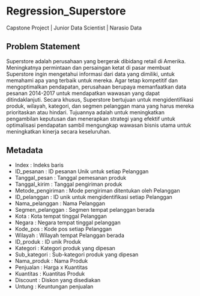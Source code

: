 # Regression_Superstore
Capstone Project | Junior Data Scientist | Narasio Data

## Problem Statement

Superstore adalah perusahaan yang bergerak dibidang retail di Amerika. Meningkatnya permintaan dan persaingan ketat di pasar membuat Superstore ingin mengetahui informasi dari data yang dimiliki, untuk memahami apa yang terbaik untuk mereka.
Agar tetap kompetitif dan mengoptimalkan pendapatan, perusahaan berupaya memanfaatkan data pesanan 2014-2017 untuk mendapatkan wawasan yang dapat ditindaklanjuti. Secara khusus, Superstore bertujuan untuk mengidentifikasi produk, wilayah, kategori, dan segmen pelanggan mana yang harus mereka prioritaskan atau hindari. Tujuannya adalah untuk meningkatkan pengambilan keputusan dan menerapkan strategi yang efektif untuk optimalisasi pendapatan sambil mengungkap wawasan bisnis utama untuk meningkatkan kinerja secara keseluruhan.

## Metadata

- Index : Indeks baris
- ID_pesanan : ID pesanan Unik untuk setiap Pelanggan
- Tanggal_pesan : Tanggal pemesanan produk
- Tanggal_kirim : Tanggal pengiriman produk
- Metode_pengiriman : Mode pengiriman ditentukan oleh Pelanggan
- ID_pelanggan : ID unik untuk mengidentifikasi setiap Pelanggan
- Nama_pelanggan : Nama Pelanggan
- Segmen_pelanggan : Segmen tempat pelanggan berada
- Kota : Kota tempat tinggal Pelanggan
- Negara : Negara tempat tinggal pelanggan
- Kode_pos : Kode pos setiap Pelanggan
- Wilayah : Wilayah tempat Pelanggan berada
- ID_produk : ID unik Produk
- Kategori : Kategori produk yang dipesan
- Sub_kategori : Sub-kategori produk yang dipesan
- Nama_produk : Nama Produk
- Penjualan : Harga x Kuantitas
- Kuantitas : Kuantitas Produk
- Discount : Diskon yang disediakan
- Untung : Keuntungan penjualan

